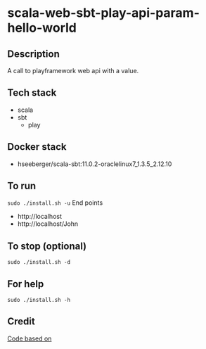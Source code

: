 # scala-web-sbt-play-api-param-hello-world

## Description
A call to playframework web api
with a value.

## Tech stack
- scala
- sbt
  - play

## Docker stack
- hseeberger/scala-sbt:11.0.2-oraclelinux7_1.3.5_2.12.10

## To run
`sudo ./install.sh -u`
End points
- http://localhost
- http://localhost/John

## To stop (optional)
`sudo ./install.sh -d`

## For help
`sudo ./install.sh -h`

## Credit
[Code based on](https://www.baeldung.com/java-intro-to-the-play-framework)

